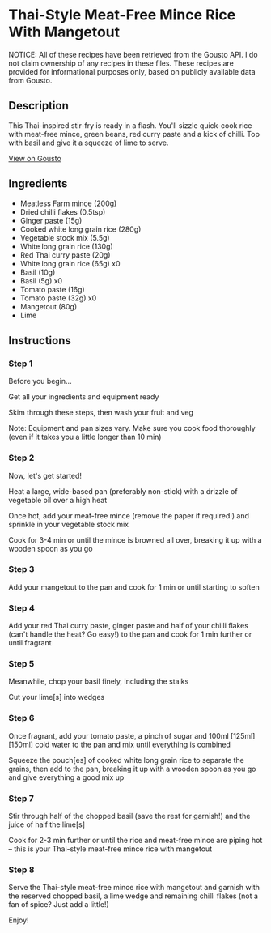 # Thai-Style Meat-Free Mince Rice With Mangetout

NOTICE: All of these recipes have been retrieved from the Gousto API. I do not claim ownership of any recipes in these files. These recipes are provided for informational purposes only, based on publicly available data from Gousto.

## Description

This Thai-inspired stir-fry is ready in a flash. You'll sizzle quick-cook rice with meat-free mince, green beans, red curry paste and a kick of chilli. Top with basil and give it a squeeze of lime to serve.

[View on Gousto](https://www.gousto.co.uk/recipes/cookbook/thai-meat-free-mince-rice-with-mangetout)

## Ingredients

- Meatless Farm mince (200g)
- Dried chilli flakes (0.5tsp)
- Ginger paste (15g)
- Cooked white long grain rice (280g)
- Vegetable stock mix (5.5g)
- White long grain rice (130g)
- Red Thai curry paste (20g)
- White long grain rice (65g) x0
- Basil (10g)
- Basil (5g) x0
- Tomato paste (16g)
- Tomato paste (32g) x0
- Mangetout (80g)
- Lime

## Instructions


### Step 1

Before you begin...

Get all your ingredients and equipment ready

Skim through these steps, then wash your fruit and veg

Note: Equipment and pan sizes vary. Make sure you cook food thoroughly (even if it takes you a little longer than 10 min)


### Step 2

Now, let's get started!

Heat a large, wide-based pan (preferably non-stick) with a drizzle of vegetable oil over a high heat

Once hot, add your meat-free mince (remove the paper if required!) and sprinkle in your vegetable stock mix

Cook for 3-4 min or until the mince is browned all over, breaking it up with a wooden spoon as you go


### Step 3

Add your mangetout to the pan and cook for 1 min or until starting to soften


### Step 4

Add your red Thai curry paste, ginger paste and half of your chilli flakes (can't handle the heat? Go easy!) to the pan and cook for 1 min further or until fragrant


### Step 5

Meanwhile, chop your basil finely, including the stalks

Cut your lime[s] into wedges


### Step 6

Once fragrant, add your tomato paste, a pinch of sugar and 100ml<span class="text-purple"> <span class="text-danger">[125ml]</span> [150ml]</span> cold water to the pan and mix until everything is combined

Squeeze the pouch[es] of cooked white long grain rice to separate the grains, then add to the pan, breaking it up with a wooden spoon as you go and give everything a good mix up


### Step 7

Stir through half of the chopped basil (save the rest for garnish!) and the juice of half the lime[s] 

Cook for 2-3 min further or until the rice and meat-free mince are piping hot – this is your Thai-style meat-free mince rice with mangetout

### Step 8

Serve the Thai-style meat-free mince rice with mangetout and garnish with the reserved chopped basil, a lime wedge and remaining chilli flakes (not a fan of spice? Just add a little!)

Enjoy!


